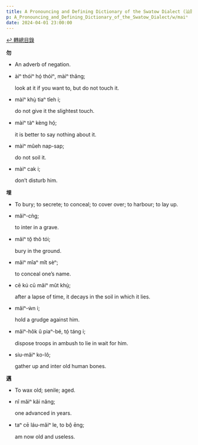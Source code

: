 ```yaml
---
title: A Pronouncing and Defining Dictionary of the Swatow Dialect (汕頭方言音義字典) / maiⁿ
p: A_Pronouncing_and_Defining_Dictionary_of_the_Swatow_Dialect/w/maiⁿ
date: 2024-04-01 23:00:00
---
```


[↩️ 轉總目錄](/A_Pronouncing_and_Defining_Dictionary_of_the_Swatow_Dialect)


**勿**
- An adverb of negation.

- àiⁿ thóiⁿ hó̤ thóiⁿ, màiⁿ thăng;

  look at it if you want to, but do not touch it.

- màiⁿ khṳ̀ tiaⁿ tîeh i;

  do not give it the slightest touch.

- màiⁿ tàⁿ kèng hó̤;

  it is better to say nothing about it.

- màiⁿ mûeh nap-sap;

  do not soil it.

- màiⁿ cak i;

  don’t disturb him.

**埋**
- To bury; to secrete; to conceal; to cover over; to harbour; to lay up.

- mâiⁿ-cǹg;

  to inter in a grave.

- mâiⁿ tŏ̤ thô tói;

  bury in the ground.

- mâiⁿ mîaⁿ mît sèⁿ;

  to conceal one’s name.

- cē kú cū mâiⁿ mût khṳ̀;

  after a lapse of time, it decays in the soil in which it lies.

- mâiⁿ-ẁn i;

  hold a grudge against him.

- mâiⁿ-hôk ŭ piaⁿ-bé, tó̤ táng i;

  dispose troops in ambush to lie in wait for him.

- siu-mâiⁿ ko-lô;

  gather up and inter old human bones.

**邁**
- To wax old; senile; aged.

- nî măiⁿ kâi nâng;

  one advanced in years.

- taⁿ cē láu-măiⁿ le, to bô̤ ēng;

  am now old and useless.